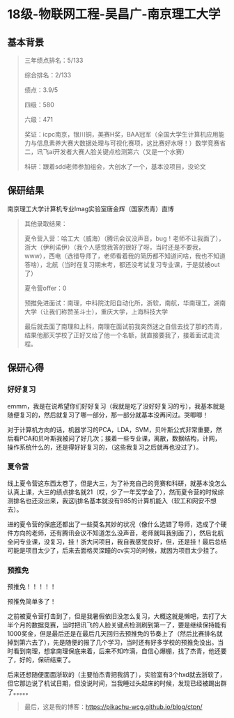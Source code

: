 

# 18级-物联网工程-吴昌广-南京理工大学

## 基本背景

> 三年绩点排名：5/133
>
> 综合排名：2/133
>
> 绩点：3.9/5
>
> 四级：580
>
> 六级：471
>
> 奖证：icpc南京，银川铜，美赛H奖，BAA冠军（全国大学生计算机应用能力与信息素养大赛大数据处理与可视化赛项，这比赛好水呀！）数学竞赛省二，讯飞ai开发者大赛人脸关键点检测第六（又是一个水赛）
>
> 科研：跟着sdd老师参加组会，大创水了一个，基本没项目，没论文

## 保研结果

南京理工大学计算机专业Imag实验室唐金辉（国家杰青）直博

> 其他录取结果：
>
> 夏令营入营：哈工大（威海）（腾讯会议没声音，bug！老师不让我面了），浙大（伊利诺伊）（我个人感觉我答的很好了呀，当时还是不要我，www），西电（选错导师了，老师看着我的简历都不知道问啥，我也不知道答啥），北航（当时在复习期末考，都还没考试复习专业课，于是就被out了）
>
> 夏令营offer：0
>
> 预推免进面试：南理，中科院沈阳自动化所，浙软，南航，华南理工，湖南大学（让我们称赞圣斗士），重庆大学，上海科技大学
>
> 最后就去面了南理和上科，南理在面试前我突然迷之自信去找了那的杰青，结果他那天学校了正好又给了他一个名额，就直接要我了，接着面试走流程。

## 保研心得

### 好好复习

emmm，我是在说希望你们好好复习（我就是吃了没好好复习的亏），我基本就是随便复习的，然后就复习了哪一部分，那一部分就基本没再问过。哭唧唧！

对于计算机方向的话，机器学习的PCA，LDA，SVM，贝叶斯公式非常重要，然后看PCA和贝叶斯我被问了好几次；接着一些专业课，离散，数据结构，计网，操作系统什么的，还是得好好复习的，（这些我复习之后就再也没过了）。

### 夏令营

线上夏令营这东西太卷了，但是大三，为了补充自己的竞赛和科研，就基本没怎么认真上课，大三的绩点排名就21（哎，少了一年奖学金了），然而夏令营的时候综测排名也还没出来，我这lj排名基本就没有985的计算机能入（软工和网安不想去）。

进的夏令营的保底还都出了一些莫名其妙的状况（像什么选错了导师，选成了个硬件方向的老师，还有腾讯会议不知道怎么没声音，老师就叫我别面了），然后北航全问专业课，没复习，挂！浙大问项目，我自我感觉良好，但，还是挂！最后总结可能是项目太少了，后来去面格灵深瞳的cv实习的时候，就因为项目太少挂了。

### 预推免

预推免！！！！！

预推免简单多了！

之前被夏令营打击到了，但是我暑假依旧没怎么复习，大概这就是懒吧，去打了大半个月的数据竞赛，当时把讯飞的人脸关键点检测刷到第一了，要是继续保持能有1000奖金，但是最后还是在最后几天回归去预推免的节奏上了（然后比赛排名就掉到第六去了），先是随便的报了几个学习，当时还有好多学校的预推免没出。当时看到南理，想拿南理保底来着，后来不知咋滴，自信心爆棚，找了杰青，他还要了，好的，保研结束了。

后来还想随便面面浙软的（主要怕杰青把我鸽了），实验室有3个hxd就去浙软了，但它那边说了机试日期，但没说时间，当我睡过头起床的时候，发现已经被踢出群了。。。。。

> 最后，这是我的博客：https://pikachu-wcg.github.io/blog/ctpn/
